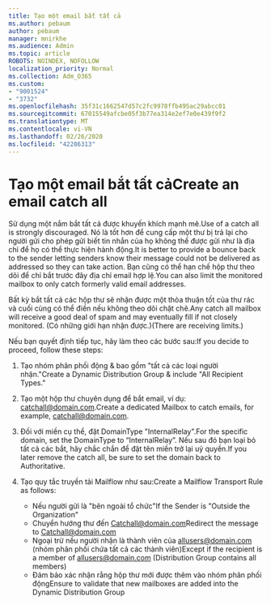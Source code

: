 ```yaml
---
title: Tạo một email bắt tất cả
ms.author: pebaum
author: pebaum
manager: mnirkhe
ms.audience: Admin
ms.topic: article
ROBOTS: NOINDEX, NOFOLLOW
localization_priority: Normal
ms.collection: Adm_O365
ms.custom:
- "9001524"
- "3732"
ms.openlocfilehash: 35f31c1662547d57c2fc9978ffb495ac29abcc01
ms.sourcegitcommit: 67015549afcbe05f3b77ea314e2ef7e0e439f9f2
ms.translationtype: MT
ms.contentlocale: vi-VN
ms.lasthandoff: 02/26/2020
ms.locfileid: "42286313"
---
```

# <a name="create-an-email-catch-all"></a><span data-ttu-id="6f969-102">Tạo một email bắt tất cả</span><span class="sxs-lookup"><span data-stu-id="6f969-102">Create an email catch all</span></span>

<span data-ttu-id="6f969-103">Sử dụng một nắm bắt tất cả được khuyến khích mạnh mẽ.</span><span class="sxs-lookup"><span data-stu-id="6f969-103">Use of a catch all is strongly discouraged.</span></span> <span data-ttu-id="6f969-104">Nó là tốt hơn để cung cấp một thư bị trả lại cho người gửi cho phép gửi biết tin nhắn của họ không thể được gửi như là địa chỉ để họ có thể thực hiện hành động.</span><span class="sxs-lookup"><span data-stu-id="6f969-104">It is better to provide a bounce back to the sender letting senders know their message could not be delivered as addressed so they can take action.</span></span> <span data-ttu-id="6f969-105">Bạn cũng có thể hạn chế hộp thư theo dõi để chỉ bắt trước đây địa chỉ email hợp lệ.</span><span class="sxs-lookup"><span data-stu-id="6f969-105">You can also limit the monitored mailbox to only catch formerly valid email addresses.</span></span> 

<span data-ttu-id="6f969-106">Bất kỳ bắt tất cả các hộp thư sẽ nhận được một thỏa thuận tốt của thư rác và cuối cùng có thể điền nếu không theo dõi chặt chẽ.</span><span class="sxs-lookup"><span data-stu-id="6f969-106">Any catch all mailbox will receive a good deal of spam and may eventually fill if not closely monitored.</span></span> <span data-ttu-id="6f969-107">(Có những giới hạn nhận được.)</span><span class="sxs-lookup"><span data-stu-id="6f969-107">(There are receiving limits.)</span></span> 

<span data-ttu-id="6f969-108">Nếu bạn quyết định tiếp tục, hãy làm theo các bước sau:</span><span class="sxs-lookup"><span data-stu-id="6f969-108">If you decide to proceed, follow these steps:</span></span>

1. <span data-ttu-id="6f969-109">Tạo nhóm phân phối động & bao gồm "tất cả các loại người nhận."</span><span class="sxs-lookup"><span data-stu-id="6f969-109">Create a Dynamic Distribution Group & include "All Recipient Types."</span></span>

2. <span data-ttu-id="6f969-110">Tạo một hộp thư chuyên dụng để bắt email, ví dụ: catchall@domain.com.</span><span class="sxs-lookup"><span data-stu-id="6f969-110">Create a dedicated Mailbox to catch emails, for example, catchall@domain.com.</span></span>

3. <span data-ttu-id="6f969-111">Đối với miền cụ thể, đặt DomainType "InternalRelay".</span><span class="sxs-lookup"><span data-stu-id="6f969-111">For the specific domain, set the DomainType to “InternalRelay”.</span></span> <span data-ttu-id="6f969-112">Nếu sau đó bạn loại bỏ tất cả các bắt, hãy chắc chắn để đặt tên miền trở lại uỷ quyền.</span><span class="sxs-lookup"><span data-stu-id="6f969-112">If you later remove the catch all, be sure to set the domain back to Authoritative.</span></span>

4. <span data-ttu-id="6f969-113">Tạo quy tắc truyền tải Mailflow như sau:</span><span class="sxs-lookup"><span data-stu-id="6f969-113">Create a Mailflow Transport Rule as follows:</span></span>

    - <span data-ttu-id="6f969-114">Nếu người gửi là "bên ngoài tổ chức"</span><span class="sxs-lookup"><span data-stu-id="6f969-114">If the Sender is "Outside the Organization"</span></span>
    - <span data-ttu-id="6f969-115">Chuyển hướng thư đến Catchall@domain.com</span><span class="sxs-lookup"><span data-stu-id="6f969-115">Redirect the message to Catchall@domain.com</span></span>
    - <span data-ttu-id="6f969-116">Ngoại trừ nếu người nhận là thành viên của allusers@domain.com (nhóm phân phối chứa tất cả các thành viên)</span><span class="sxs-lookup"><span data-stu-id="6f969-116">Except if the recipient is a member of allusers@domain.com (Distribution Group contains all members)</span></span>
    - <span data-ttu-id="6f969-117">Đảm bảo xác nhận rằng hộp thư mới được thêm vào nhóm phân phối động</span><span class="sxs-lookup"><span data-stu-id="6f969-117">Ensure to validate that new mailboxes are added into the Dynamic Distribution Group</span></span>

